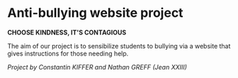 # Anti-bullying website project

**CHOOSE KINDNESS, IT'S CONTAGIOUS**

The aim of our project is to sensibilize students to bullying via a website that gives instructions for those needing help.

*Project by Constantin KIFFER and Nathan GREFF (Jean XXIII)*
